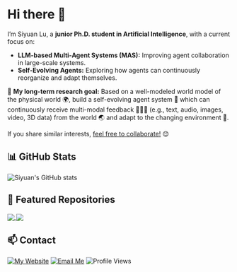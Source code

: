 # Hi there 👋

<!--
**IcyFish332/IcyFish332** is a ✨ _special_ ✨ repository because its `README.md` (this file) appears on your GitHub profile.

Here are some ideas to get you started:

- 🔭 I’m currently working on ...
- 🌱 I’m currently learning ...
- 👯 I’m looking to collaborate on ...
- 🤔 I’m looking for help with ...
- 💬 Ask me about ...
- 📫 How to reach me: ...
- 😄 Pronouns: ...
- ⚡ Fun fact: ...
-->

I’m Siyuan Lu, a **junior Ph.D. student in Artificial Intelligence**, with a current focus on:
- **LLM-based Multi-Agent Systems (MAS):** Improving agent collaboration in large-scale systems.
- **Self-Evolving Agents:** Exploring how agents can continuously reorganize and adapt themselves.

🔭 **My long-term research goal:**
Based on a well-modeled world model of the physical world 🌍, build a self-evolving agent system 🤖 which can continuously receive multi-modal feedback 📄🎨🎥 (e.g., text, audio, images, video, 3D data) from the world 🌏 and adapt to the changing environment 🌟.

If you share similar interests, [feel free to collaborate!](#-contact) 😊

## 📊 GitHub Stats

![Siyuan's GitHub stats](https://github-readme-stats.vercel.app/api?username=IcyFish332&theme=holi&show_icons=true)

## 🔗 Featured Repositories

<a href="https://github.com/RUCAIBox/CRSLab">
  <img align="center" src="https://github-readme-stats.vercel.app/api/pin/?username=RUCAIBox&repo=CRSLab&theme=graywhite&bg_color=0,00FDD0,ABD4D4,A4B9D9,9B7DE2&hide_border=true" />
</a>

<a href="https://github.com/Fu-Dayuan/PreAct">
  <img align="center" src="https://github-readme-stats.vercel.app/api/pin/?username=Fu-Dayuan&repo=PreAct&theme=graywhite&bg_color=0,00FDD0,ABD4D4,A4B9D9,9B7DE2&hide_border=true" />
</a>

## 📫 Contact

[![My Website](https://img.shields.io/badge/🤔%20My-Website-yellow)](https://siyuan.lu)
[![Email Me](https://img.shields.io/badge/Email-me-red?logo=gmail)](mailto:lusiyuanzs+github@gmail.com)
![Profile Views](https://komarev.com/ghpvc/?username=IcyFish332&color=blue) 
